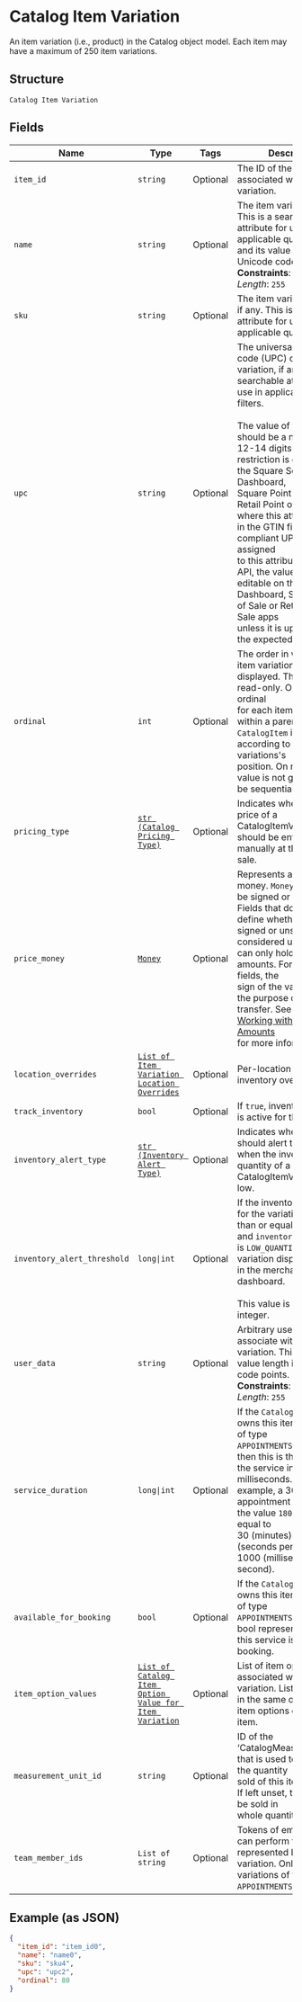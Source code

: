 
# Catalog Item Variation

An item variation (i.e., product) in the Catalog object model. Each item
may have a maximum of 250 item variations.

## Structure

`Catalog Item Variation`

## Fields

| Name | Type | Tags | Description |
|  --- | --- | --- | --- |
| `item_id` | `string` | Optional | The ID of the `CatalogItem` associated with this item variation. |
| `name` | `string` | Optional | The item variation's name. This is a searchable attribute for use in applicable query filters, and its value length is of Unicode code points.<br>**Constraints**: *Maximum Length*: `255` |
| `sku` | `string` | Optional | The item variation's SKU, if any. This is a searchable attribute for use in applicable query filters. |
| `upc` | `string` | Optional | The universal product code (UPC) of the item variation, if any. This is a searchable attribute for use in applicable query filters.<br><br>The value of this attribute should be a number of 12-14 digits long.  This restriction is enforced on the Square Seller Dashboard,<br>Square Point of Sale or Retail Point of Sale apps, where this attribute shows in the GTIN field. If a non-compliant UPC value is assigned<br>to this attribute using the API, the value is not editable on the Seller Dashboard, Square Point of Sale or Retail Point of Sale apps<br>unless it is updated to fit the expected format. |
| `ordinal` | `int` | Optional | The order in which this item variation should be displayed. This value is read-only. On writes, the ordinal<br>for each item variation within a parent `CatalogItem` is set according to the item variations's<br>position. On reads, the value is not guaranteed to be sequential or unique. |
| `pricing_type` | [`str (Catalog Pricing Type)`](/doc/models/catalog-pricing-type.md) | Optional | Indicates whether the price of a CatalogItemVariation should be entered manually at the time of sale. |
| `price_money` | [`Money`](/doc/models/money.md) | Optional | Represents an amount of money. `Money` fields can be signed or unsigned.<br>Fields that do not explicitly define whether they are signed or unsigned are<br>considered unsigned and can only hold positive amounts. For signed fields, the<br>sign of the value indicates the purpose of the money transfer. See<br>[Working with Monetary Amounts](https://developer.squareup.com/docs/build-basics/working-with-monetary-amounts)<br>for more information. |
| `location_overrides` | [`List of Item Variation Location Overrides`](/doc/models/item-variation-location-overrides.md) | Optional | Per-location price and inventory overrides. |
| `track_inventory` | `bool` | Optional | If `true`, inventory tracking is active for the variation. |
| `inventory_alert_type` | [`str (Inventory Alert Type)`](/doc/models/inventory-alert-type.md) | Optional | Indicates whether Square should alert the merchant when the inventory quantity of a CatalogItemVariation is low. |
| `inventory_alert_threshold` | `long\|int` | Optional | If the inventory quantity for the variation is less than or equal to this value and `inventory_alert_type`<br>is `LOW_QUANTITY`, the variation displays an alert in the merchant dashboard.<br><br>This value is always an integer. |
| `user_data` | `string` | Optional | Arbitrary user metadata to associate with the item variation. This attribute value length is of Unicode code points.<br>**Constraints**: *Maximum Length*: `255` |
| `service_duration` | `long\|int` | Optional | If the `CatalogItem` that owns this item variation is of type<br>`APPOINTMENTS_SERVICE`, then this is the duration of the service in milliseconds. For<br>example, a 30 minute appointment would have the value `1800000`, which is equal to<br>30 (minutes) * 60 (seconds per minute) * 1000 (milliseconds per second). |
| `available_for_booking` | `bool` | Optional | If the `CatalogItem` that owns this item variation is of type<br>`APPOINTMENTS_SERVICE`, a bool representing whether this service is available for booking. |
| `item_option_values` | [`List of Catalog Item Option Value for Item Variation`](/doc/models/catalog-item-option-value-for-item-variation.md) | Optional | List of item option values associated with this item variation. Listed<br>in the same order as the item options of the parent item. |
| `measurement_unit_id` | `string` | Optional | ID of the ‘CatalogMeasurementUnit’ that is used to measure the quantity<br>sold of this item variation. If left unset, the item will be sold in<br>whole quantities. |
| `team_member_ids` | `List of string` | Optional | Tokens of employees that can perform the service represented by this variation. Only valid for<br>variations of type `APPOINTMENTS_SERVICE`. |

## Example (as JSON)

```json
{
  "item_id": "item_id0",
  "name": "name0",
  "sku": "sku4",
  "upc": "upc2",
  "ordinal": 80
}
```

